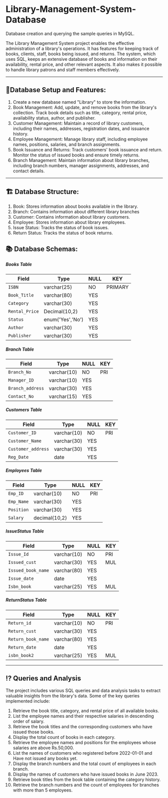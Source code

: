 # Library-Management-System-Database
Database creation and querying the sample queries in MySQL.
  
The Library Management System project enables the effective administration of a library's operations. It has features for keeping track of books, clients, 
staff, books being issued, and returns. The system, which uses SQL, keeps an extensive database of books and information on their availability, 
rental price, and other relevant aspects. It also makes it possible to handle library patrons and staff members effectively.

---

## 📑Database Setup and Features:
   1. Create a new database named "Library" to store the information.
   2. Book Management: Add, update, and remove books from the library's collection. Track book details such as title, category, rental price, availability
      status, author, and publisher. 
   3. Customer Management: Maintain a record of library customers, including their names, addresses, registration dates, and issuance history. 
   4. Employee Management: Manage library staff, including employee names, positions, salaries, and branch assignments. 
   5. Book Issuance and Returns: Track customers' book issuance and return. Monitor the status of issued books and ensure timely returns. 
   6. Branch Management: Maintain information about library branches, including branch numbers, manager assignments, addresses, and contact details.

---

## 🏗️ Database Structure:
  1. Book: Stores information about books available in the library.
  2. Branch: Contains information about different library branches
  3. Customer: Contains information about library customers.
  4. Employee: Stores information about library employees.
  5. Issue Status: Tracks the status of book issues. 
  6. Return Status: Tracks the status of book returns.

## 📚 Database Schemas:
  ##### Books Table
  | Field         | Type                | NULL  | KEY     |
  |---------------|---------------------|-------|---------|
  | `ISBN`        | varchar(25)         | NO    | PRIMARY |
  | `Book_Title`  | varchar(80)         | YES   |         |
  | `Category`    | varchar(30)         | YES   |         |
  | `Rental_Price`| Decimal(10,2)       | YES   |         |
  | `Status`      | enum('Yes','No')    | YES   |         |
  | `Author`      | varchar(30)         | YES   |         |
  | `Publisher`   | varchar(30)         | YES   |         |

   ##### Branch Table
   | Field           | Type          | NULL | KEY  |
   |-----------------|---------------|------|------|
   | `Branch_No`     | varchar(10)   | NO   | PRI  |
   | `Manager_ID`    | varchar(10)   | YES  |      |
   | `Branch_address`| varchar(30)   | YES  |      |
   | `Contact_No`    | varchar(15)   | YES  |      |

   ##### Customers Table
   | Field             | Type          | NULL | KEY  |
   |-------------------|---------------|------|------|
   | `Customer_ID`     | varchar(10)   | NO   | PRI  |
   | `Customer_Name`   | varchar(30)   | YES  |      |
   | `Customer_address`| varchar(30)   | YES  |      |
   | `Reg_Date`        | date          | YES  |      |

   ##### Employees Table 
   | Field        | Type          | NULL | KEY  |
   |--------------|---------------|------|------|
   | `Emp_ID`     | varchar(10)   | NO   | PRI  |
   | `Emp_Name`   | varchar(30)   | YES  |      |
   | `Position`   | varchar(30)   | YES  |      |
   | `Salary`     | decimal(10,2) | YES  |      |

   ##### IssueStatus Table
   | Field             | Type          | NULL | KEY  |
   |-------------------|---------------|------|------|
   | `Issue_Id`        | varchar(10)   | NO   | PRI  |
   | `Issued_cust`     | varchar(30)   | YES  | MUL  |
   | `Issued_book_name`| varchar(80)   | YES  |      |
   | `Issue_date`      | date          | YES  |      |
   | `Isbn_book`       | varchar(25)   | YES  | MUL  |

   ##### ReturnStatus Table
   | Field              | Type          | NULL | KEY  |
   |--------------------|---------------|------|------|
   | `Return_id`        | varchar(10)   | NO   | PRI  |
   | `Return_cust`      | varchar(30)   | YES  |      |
   | `Return_book_name` | varchar(80)   | YES  |      |
   | `Return_date`      | date          | YES  |      |
   | `isbn_book2`       | varchar(25)   | YES  | MUL  |
   
---
## ⁉️ Queries and Analysis 
The project includes various SQL queries and data analysis tasks to extract valuable insights from the library's data. Some of the key queries implemented include:
  1. Retrieve the book title, category, and rental price of all available books.
  2. List the employee names and their respective salaries in descending order of salary.
  3. Retrieve the book titles and the corresponding customers who have issued those books.
  4. Display the total count of books in each category.
  5. Retrieve the employee names and positions for the employees whose salaries are above Rs.50,000.
  6. List the names of customers who registered before 2022-01-01 and Have not issued any books yet.
  7. Display the branch numbers and the total count of employees in each branch.
  8. Display the names of customers who have issued books in June 2023.
  9. Retrieve book titles from the book table containing the category history.
  10. Retrieve the branch numbers and the count of employees for branches with more than 5 employees.
